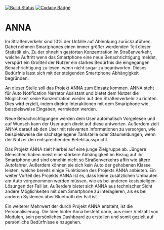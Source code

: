 [![Build Status](https://travis-ci.org/AnnaForAndroid/ANNA.svg?branch=master)](https://travis-ci.org/AnnaForAndroid/ANNA) [![Codacy Badge](https://api.codacy.com/project/badge/Grade/eddbe0f04fe44aed923c8cf3bad081ed)](https://www.codacy.com/app/Aaper/ANNA?utm_source=github.com&amp;utm_medium=referral&amp;utm_content=AnnaForAndroid/ANNA&amp;utm_campaign=Badge_Grade)
# ANNA

Im Straßenverkehr sind 10% der Unfälle auf Ablenkung zurückzuführen. Dabei nehmen Smartphones einen immer größer werdenden Teil dieser Statistik ein.
Zu der ohnehin gestörten Konzentration im Straßenverkehr, welche Auftritt wenn das Smartphone eine neue Benachrichtigung meldet, verspürt ein Großteil der Nutzer ein starkes Bedürfnis die eingegangen Benachrichtigung zu lesen, wenn nicht sogar zu beantworten. Dieses Bedürfnis lässt sich mit der steigenden Smartphone Abhängigkeit begründen.

An dieser Stelle soll das Projekt ANNA zum Einsatz kommen. ANNA steht für Auto Notification Narrator Assistant und bietet dem Nutzer die Möglichkeit seine Konzentration wieder auf den Straßenverkehr zu richten. Dies wird erzielt, indem direkte Interaktionen mit dem Smartphone wie beispielsweise Eingaben, vermieden werden.

Neue Benachrichtigungen werden dem User automatisch Vorgelesen und auf Wunsch kann der User auch direkt auf diese antworten.
Außerdem zielt ANNA darauf ab den User mit relevanten Informationen zu versorgen, wie beispielsweise die nächstgelegene Tankstelle oder Staumeldungen, wenn der Nutzer den entsprechenden Befehl ausspricht.

Das Projekt ANNA  zielt hierbei auf eine junge Zielgruppe ab. Jüngere Menschen haben meist eine stärkere Abhängigkeit im Bezug auf ihr Smartphone und sind ohnehin nicht so Straßenverkehrs affin wie ältere Autofahrer.  Außerdem können sie sich kein Auto der gehobenen Klasse leisten, welche bereits einige Funktionen des Projekts ANNA anbieten. Ein weiter Vorteil des Projekts ANNA ist es, dass keine zusätzlichen Umbauten am Auto vorgenommen werden müssen, wie es bei anderen kostspieligen Lösungen der Fall ist. Außerdem bietet sich ANNA aus technischer Sicht andere Möglichkeiten mit dem Smartphone zu interagieren, als es bei anderen Systemen über Bluetooth der Fall ist.

Ein weiterer Mehrwert der durch Projekt ANNA entsteht, ist die Personalisierung. Die  Idee hinter Anna besteht darin, aus einer Vielzahl von Modulen, sein persönliches Dashboard zu erstellen und somit gezielt auf persönliche Bedürfnisse einzugehen.
